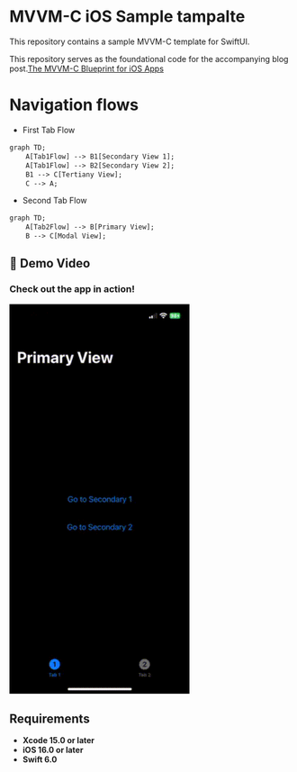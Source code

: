 
# MVVM-C iOS Sample tampalte
This repository contains a sample MVVM-C template for SwiftUI. 

This repository serves as the foundational code for the accompanying blog post.[The MVVM-C Blueprint for iOS Apps](https://javios.eu/swift/harnessing-nfc-technology-in-your-ios-app/) 

# Navigation flows
- First Tab Flow
```mermaid
graph TD;
    A[Tab1Flow] --> B1[Secondary View 1];
    A[Tab1Flow] --> B2[Secondary View 2];
    B1 --> C[Tertiany View];
    C --> A;
```
- Second Tab Flow
```mermaid
graph TD;
    A[Tab2Flow] --> B[Primary View];
    B --> C[Modal View];
```


## 🎥 Demo Video

### Check out the app in action!  
![CombineAPIRrest Sample App review](media/review.gif)  

## Requirements

- **Xcode 15.0 or later**
- **iOS 16.0 or later**
- **Swift 6.0**

